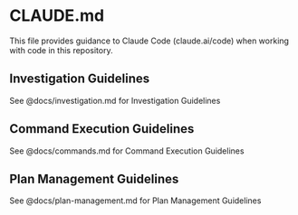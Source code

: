 # CLAUDE.md

This file provides guidance to Claude Code (claude.ai/code) when working with code in this repository.

## Investigation Guidelines

See @docs/investigation.md for Investigation Guidelines

## Command Execution Guidelines

See @docs/commands.md for Command Execution Guidelines

## Plan Management Guidelines

See @docs/plan-management.md for Plan Management Guidelines